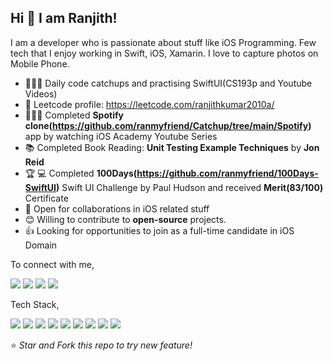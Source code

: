 ## Hi 👋 I am Ranjith!
I am a developer who is passionate about stuff like iOS Programming. Few tech that I enjoy working in Swift, iOS, Xamarin. I love to capture photos on Mobile Phone.

- 👨🏽‍💻 Daily code catchups and practising SwiftUI(CS193p and Youtube Videos)
- 👨 Leetcode profile: https://leetcode.com/ranjithkumar2010a/
- 👨🏽‍💻 Completed **Spotify clone(https://github.com/ranmyfriend/Catchup/tree/main/Spotify)** app by watching iOS Academy Youtube Series
- 📚 Completed Book Reading: **Unit Testing Example Techniques** by **Jon Reid**
- 🏆 💻 Completed **100Days(https://github.com/ranmyfriend/100Days-SwiftUI)** Swift UI Challenge by Paul Hudson and received **Merit(83/100)** Certificate
- 🤝 Open for collaborations in iOS related stuff
- 😊 Willing to contribute to **open-source** projects.
- 👍 Looking for opportunities to join as a full-time candidate in iOS Domain

To connect with me,

[<img src="https://img.shields.io/badge/twitter-%231DA1F2.svg?&style=for-the-badge&logo=twitter&logoColor=white" />](https://twitter.com/ranmyfriend) [<img src="https://img.shields.io/badge/medium-%2312100E.svg?&style=for-the-badge&logo=medium&logoColor=white" />](https://medium.com/@ranmyfriend)  [<img src="https://img.shields.io/badge/linkedin-%230077B5.svg?&style=for-the-badge&logo=linkedin&logoColor=white" />](https://www.linkedin.com/in/ranmyfriend/) [<img src = "https://img.shields.io/badge/instagram-%23E4405F.svg?&style=for-the-badge&logo=instagram&logoColor=white">](https://www.instagram.com/ranmyfriend/) 

Tech Stack,

<img src="https://img.shields.io/badge/-.NET%208.0-blueviolet?&style=for-the-badge&logo=dotnet&logoColor=white"/> <img src="https://img.shields.io/badge/Xamarin-3199DC?style=for-the-badge&logo=xamarin&logoColor=white"/> <img src="https://img.shields.io/badge/Swift%20-orange.svg?&style=for-the-badge&logo=swift&logoColor=white"/> <img src="https://img.shields.io/badge/Objective-C%20-blue.svg?&style=for-the-badge&logo=Objective%20C&logoColor=white"/> <img src="https://img.shields.io/badge/c%20-%2300599C.svg?&style=for-the-badge&logo=c&logoColor=white"/> <img src="https://img.shields.io/badge/c++%20-%2300599C.svg?&style=for-the-badge&logo=c%2B%2B&ogoColor=white"/> <img src="https://img.shields.io/badge/markdown-%23000000.svg?&style=for-the-badge&logo=markdown&logoColor=white"/> <img src="https://img.shields.io/badge/git%20-%23F05033.svg?&style=for-the-badge&logo=git&logoColor=white"/> <img src="https://img.shields.io/badge/mysql-4479A1.svg?style=for-the-badge&logo=mysql&logoColor=white"/>


⭐ *Star and Fork this repo to try new feature!* 
